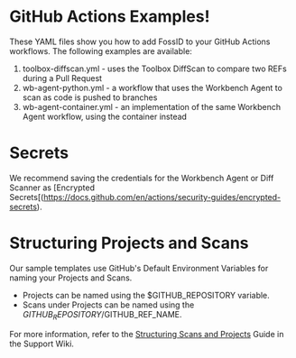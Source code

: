 # GitHub Actions Examples!

These YAML files show you how to add FossID to your GitHub Actions workflows. 
The following examples are available:

1. toolbox-diffscan.yml - uses the Toolbox DiffScan to compare two REFs during a Pull Request
2. wb-agent-python.yml - a workflow that uses the Workbench Agent to scan as code is pushed to branches
3. wb-agent-container.yml - an implementation of the same Workbench Agent workflow, using the container instead

# Secrets 

We recommend saving the credentials for the Workbench Agent or Diff Scanner as [Encrypted Secrets[(https://docs.github.com/en/actions/security-guides/encrypted-secrets). 

# Structuring Projects and Scans 

Our sample templates use GitHub's Default Environment Variables for naming your Projects and Scans.
- Projects can be named using the $GITHUB_REPOSITORY variable.
- Scans under Projects can be named using the $GITHUB_REPOSITORY/$GITHUB_REF_NAME.

For more information, refer to the [Structuring Scans and Projects](https://fossid.atlassian.net/servicedesk/customer/portal/3/article/372965437) Guide in the Support Wiki.
